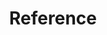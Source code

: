 ---
title: "Reference"
linkTitle: "Reference"
description: "TrueNAS reference materials and legacy documentation links."
type: docs
---